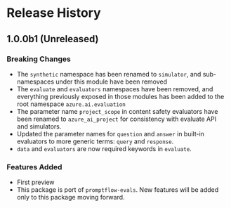 # Release History

## 1.0.0b1 (Unreleased)

### Breaking Changes

- The `synthetic` namespace has been renamed to `simulator`, and sub-namespaces under this module have been removed
- The `evaluate` and `evaluators` namespaces have been removed, and everything previously exposed in those modules has been added to the root namespace `azure.ai.evaluation`  
- The parameter name `project_scope` in content safety evaluators have been renamed to `azure_ai_project` for consistency with evaluate API and simulators.
- Updated the parameter names for `question` and `answer` in built-in evaluators to more generic terms: `query` and `response`.
- `data` and `evaluators` are now required keywords in `evaluate`.


### Features Added

- First preview
- This package is port of `promptflow-evals`. New features will be added only to this package moving forward.
